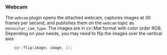 ### Webcam

The `webcam` plugin opens the attached webcam, captures images at 30 frames per second, and publishes them on the `webcam`
topic as `monocular_cam_type`. The images are in cv::Mat format with color order RGB. Depending on your needs, you may 
need to flip the images over the vertical axis

```C++
    cv::flip(image, image, 1);
```
